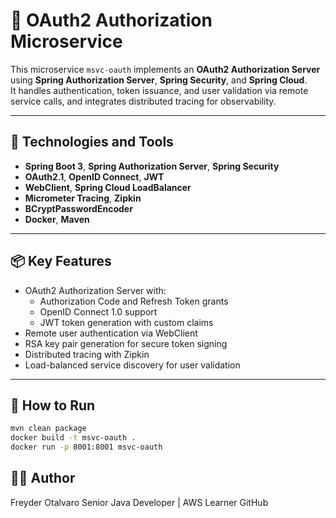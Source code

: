 
# 🔐 OAuth2 Authorization Microservice

This microservice `msvc-oauth` implements an **OAuth2 Authorization Server** using **Spring Authorization Server**, **Spring Security**, and **Spring Cloud**.  
It handles authentication, token issuance, and user validation via remote service calls, and integrates distributed tracing for observability.

---

## 🚀 Technologies and Tools

- **Spring Boot 3**, **Spring Authorization Server**, **Spring Security**
- **OAuth2.1**, **OpenID Connect**, **JWT**
- **WebClient**, **Spring Cloud LoadBalancer**
- **Micrometer Tracing**, **Zipkin**
- **BCryptPasswordEncoder**
- **Docker**, **Maven**

---

## 📦 Key Features

- OAuth2 Authorization Server with:
  - Authorization Code and Refresh Token grants
  - OpenID Connect 1.0 support
  - JWT token generation with custom claims
- Remote user authentication via WebClient
- RSA key pair generation for secure token signing
- Distributed tracing with Zipkin
- Load-balanced service discovery for user validation

---

## 🧪 How to Run

```bash
mvn clean package
docker build -t msvc-oauth .
docker run -p 8001:8001 msvc-oauth
```
## 👨‍💻 Author
Freyder Otalvaro Senior Java Developer | AWS Learner GitHub
